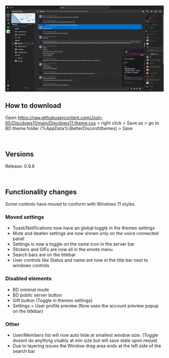 ![image](https://github.com/Josh-65/Discdows11/blob/main/preview.jpg?raw=true)

## How to download
Open https://raw.githubusercontent.com/Josh-65/Discdows11/main/Discdows11.theme.css > right click > Save as > go to BD theme folder (%AppData%\BetterDiscord\themes) > Save

<br>

## Versions
Release: 0.9.8

<br>

## Functionality changes
Some controls have moved to conform with Windows 11 styles.


### Moved settings
- Toast/Notifications now have an global toggle in the themes settings
- Mute and deafen settings are now shown only on the voice connected panel
- Settings is now a toggle on the same icon in the server bar
- Stickers and GIFs are now all in the emote menu
- Search bars are on the titlebar
- User controls like Status and name are now in the title bar next to windows controls


### Disabled elements
- BD minimal mode
- BD public server button
- Gift button (Toggle in themes settings)
- Settings > User profile preview (Now uses the account preview popup on the titlebar)


### Other
- User/Members list will now auto hide at smallest window size. (Toggle doesnt do anything visably at min size but will save state upon resize)
- Due to layering issues the Window drag area ends at the left side of the search bar